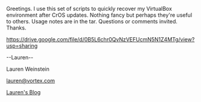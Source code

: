 Greetings. I use this set of scripts to quickly recover my VirtualBox environment after CrOS updates. Nothing fancy but perhaps they're useful to others. Usage notes are in the tar. Questions or comments invited. Thanks.

https://drive.google.com/file/d/0B5L6chr0QvNzVEFUcmN5N1Z4MTg/view?usp=sharing

--Lauren--

Lauren Weinstein

lauren@vortex.com

[Lauren's Blog](http://lauren.vortex.com)